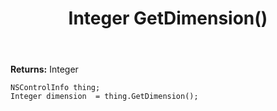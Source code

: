 ﻿---
uid: crmscript_ref_NSControlInfo_GetDimension
title: Integer GetDimension()
intellisense: NSControlInfo.GetDimension
keywords: NSControlInfo, GetDimension
so.topic: reference
---



**Returns:** Integer


```crmscript
NSControlInfo thing;
Integer dimension  = thing.GetDimension();
```


